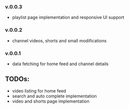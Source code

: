 ### v.0.0.3

- playlist page implementation and responsive UI support

### v.0.0.2

- channel videos, shorts and small modifications

### v.0.0.1

- data fetching for home feed and channel details

## TODOs:

- video listing for home feed
- search and auto complete implementation
- video and shorts page implementation
